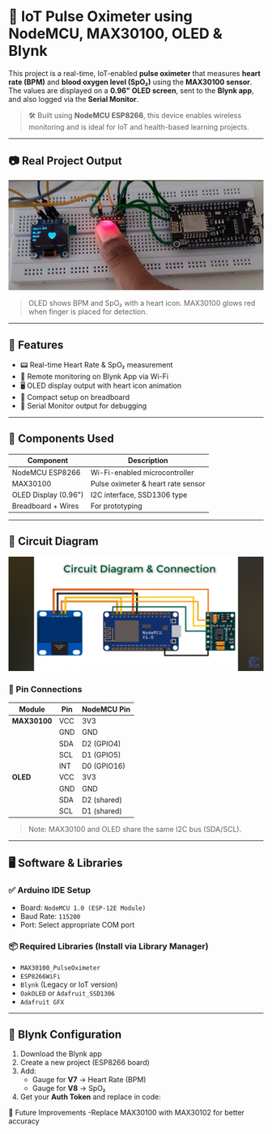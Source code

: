 # 💓 IoT Pulse Oximeter using NodeMCU, MAX30100, OLED & Blynk

This project is a real-time, IoT-enabled **pulse oximeter** that measures **heart rate (BPM)** and **blood oxygen level (SpO₂)** using the **MAX30100 sensor**. The values are displayed on a **0.96" OLED screen**, sent to the **Blynk app**, and also logged via the **Serial Monitor**.

> 🛠️ Built using **NodeMCU ESP8266**, this device enables wireless monitoring and is ideal for IoT and health-based learning projects.

---

## 📷 Real Project Output

![Real Project Output](Real_Output.png)

> OLED shows BPM and SpO₂ with a heart icon. MAX30100 glows red when finger is placed for detection.

---

## 🧾 Features

- 📟 Real-time Heart Rate & SpO₂ measurement
- 📱 Remote monitoring on Blynk App via Wi-Fi
- 🖥️ OLED display output with heart icon animation
- 🔧 Compact setup on breadboard
- 💬 Serial Monitor output for debugging

---

## 🧰 Components Used

| Component             | Description                 |
|----------------------|-----------------------------|
| NodeMCU ESP8266      | Wi-Fi-enabled microcontroller |
| MAX30100             | Pulse oximeter & heart rate sensor |
| OLED Display (0.96") | I2C interface, SSD1306 type |
| Breadboard + Wires   | For prototyping             |

---

## 🔌 Circuit Diagram

![Circuit Diagram](circuit_diagram.jpg)

### 🧷 Pin Connections

| Module       | Pin       | NodeMCU Pin |
|--------------|-----------|-------------|
| **MAX30100** | VCC       | 3V3         |
|              | GND       | GND         |
|              | SDA       | D2 (GPIO4)  |
|              | SCL       | D1 (GPIO5)  |
|              | INT       | D0 (GPIO16) |
| **OLED**     | VCC       | 3V3         |
|              | GND       | GND         |
|              | SDA       | D2 (shared) |
|              | SCL       | D1 (shared) |

> Note: MAX30100 and OLED share the same I2C bus (SDA/SCL).

---

## 🖥️ Software & Libraries

### ✅ Arduino IDE Setup

- Board: `NodeMCU 1.0 (ESP-12E Module)`
- Baud Rate: `115200`
- Port: Select appropriate COM port

### 📦 Required Libraries (Install via Library Manager)

- `MAX30100_PulseOximeter`
- `ESP8266WiFi`
- `Blynk` (Legacy or IoT version)
- `OakOLED` or `Adafruit_SSD1306`
- `Adafruit GFX`

---

## 📲 Blynk Configuration

1. Download the Blynk app
2. Create a new project (ESP8266 board)
3. Add:
   - Gauge for **V7** → Heart Rate (BPM)
   - Gauge for **V8** → SpO₂
4. Get your **Auth Token** and replace in code:


 
🔮 Future Improvements
-Replace MAX30100 with MAX30102 for better accuracy
